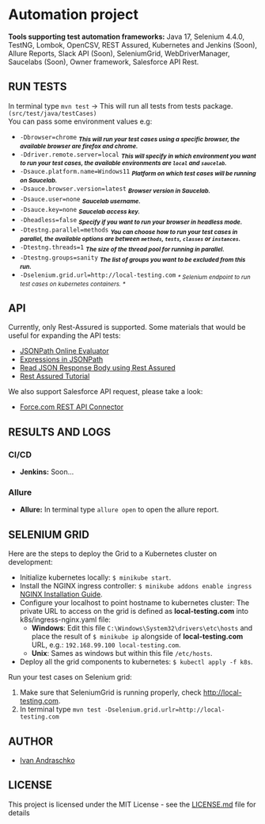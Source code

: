 # Automation project
**Tools supporting test automation frameworks:**
Java 17, Selenium 4.4.0, TestNG, Lombok, OpenCSV, REST Assured, Kubernetes and Jenkins (Soon), 
Allure Reports, Slack API (Soon), SeleniumGrid, WebDriverManager, 
Saucelabs (Soon), Owner framework, Salesforce API Rest.


## RUN TESTS

In terminal type `mvn test` -> This will run all tests from tests package.`(src/test/java/testCases)`  
You can pass some environment values e.g:
   - `-Dbrowser=chrome` <sub>_**This will run your test cases using a specific browser, the available browser are firefox and chrome.**_</sub>
   - `-Ddriver.remote.server=local` <sub>_**This will specify in which environment you want to run your test cases, the available environments are `local` and `saucelab`.**_</sub>
   - `-Dsauce.platform.name=Windows11` <sub>_**Platform on which test cases will be running on Saucelab.**_</sub>
   - `-Dsauce.browser.version=latest` <sub>_**Browser version in Saucelab.**_</sub>
   - `-Dsauce.user=none` <sub>_**Saucelab username.**_</sub>
   - `-Dsauce.key=none` <sub>_**Saucelab access key.**_</sub>
   - `-Dheadless=false` <sub>_**Specify if you want to run your browser in headless mode.**_</sub>
   - `-Dtestng.parallel=methods` <sub>_**You can choose how to run your test cases in parallel, the available options are between `methods`, `tests`, `classes` or `instances`.**_</sub>
   - `-Dtestng.threads=1` <sub>_**The size of the thread pool for running in parallel.**_</sub>
   - `-Dtestng.groups=sanity` <sub>_**The list of groups you want to be excluded from this run.**_</sub>
   - `-Dselenium.grid.url=http://local-testing.com` <sub>_* Selenium endpoint to run test cases on kubernetes containers. *_</sub>

## API 
Currently, only Rest-Assured is supported. Some materials that would be useful for expanding the API tests:
- [JSONPath Online Evaluator](https://jsonpath.com/)
- [Expressions in JSONPath](https://toolsqa.com/rest-assured/expressions-in-jsonpath/)
- [Read JSON Response Body using Rest Assured](https://toolsqa.com/rest-assured/read-json-response-body-using-rest-assured/)
- [Rest Assured Tutorial](https://www.toolsqa.com/rest-assured-tutorial/)

We also support Salesforce API request, please take a look:
- [Force.com REST API Connector](https://github.com/jesperfj/force-rest-api)


## RESULTS AND LOGS
### CI/CD
- **Jenkins:** Soon...

### Allure
- **Allure:** In terminal type `allure open` to open the allure report.  

## SELENIUM GRID 
Here are the steps to deploy the Grid to a Kubernetes cluster on development:
- Initialize kubernetes locally: `$ minikube start`.
- Install the NGINX ingress controller: `$ minikube addons enable ingress` [NGINX Installation Guide](https://kubernetes.github.io/ingress-nginx/deploy/).
- Configure your localhost to point hostname to kubernetes cluster: The private URL to access on the grid is defined as **local-testing.com** into k8s/ingress-nginx.yaml file:
  - **Windows**: Edit this file `C:\Windows\System32\drivers\etc\hosts` and place the result of `$ minikube ip` alongside of **local-testing.com** URL, e.g.: `192.168.99.100 local-testing.com`. 
  - **Unix**: Sames as windows but within this file `/etc/hosts`.
- Deploy all the grid components to kubernetes: `$ kubectl apply -f k8s`.

Run your test cases on Selenium grid:
1. Make sure that SeleniumGrid is running properly, check http://local-testing.com.
2. In terminal type `mvn test -Dselenium.grid.urlr=http://local-testing.com`

## AUTHOR
- [Ivan Andraschko](https://www.linkedin.com/in/ivan-andraschko/)
## LICENSE
This project is licensed under the MIT License - see the [LICENSE.md](LICENSE.md) file for details
